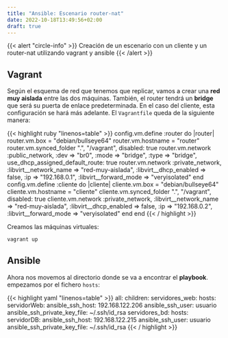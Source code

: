 ```yaml
---
title: "Ansible: Escenario router-nat"
date: 2022-10-18T13:49:56+02:00
draft: true
---
```

{{< alert "circle-info" >}}
Creación de un escenario con un cliente y un router-nat utilizando vagrant y ansible
{{< /alert >}}

## Vagrant

Según el esquema de red que tenemos que replicar, vamos a crear una **red muy aislada** entre las dos máquinas. También, el router tendrá un **bridge** que será su puerta de enlace predeterminada. En el caso del cliente, esta configuración se hará más adelante. El `Vagrantfile` queda de la siguiente manera:

{{< highlight ruby "linenos=table" >}}
  config.vm.define :router do |router|
    router.vm.box = "debian/bullseye64"
    router.vm.hostname = "router"
    router.vm.synced_folder ".", "/vagrant", disabled: true
    router.vm.network :public_network,
      :dev => "br0",
      :mode => "bridge",
      :type => "bridge",
      use_dhcp_assigned_default_route: true
    router.vm.network :private_network,
      :libvirt__network_name => "red-muy-aislada",
      :libvirt__dhcp_enabled => false,
      :ip => "192.168.0.1",
      :libvirt__forward_mode => "veryisolated"
  end
  config.vm.define :cliente do |cliente|
    cliente.vm.box = "debian/bullseye64"
    cliente.vm.hostname = "cliente"
    cliente.vm.synced_folder ".", "/vagrant", disabled: true
    cliente.vm.network :private_network,
      :libvirt__network_name => "red-muy-aislada",
      :libvirt__dhcp_enabled => false,
      :ip => "192.168.0.2",
      :libvirt__forward_mode => "veryisolated"
  end
end
{{< / highlight >}}

Creamos las máquinas virtuales:

```bash
vagrant up
```

## Ansible

Ahora nos movemos al directorio donde se va a encontrar el **playbook**. empezamos por el fichero `hosts`:

{{< highlight yaml "linenos=table" >}}
all:
  children:
    servidores_web:
      hosts:
        servidorWeb:
          ansible_ssh_host: 192.168.122.206
          ansible_ssh_user: usuario
          ansible_ssh_private_key_file: ~/.ssh/id_rsa
    servidores_bd:
      hosts:
        servidorDB: 
          ansible_ssh_host: 192.168.122.215
          ansible_ssh_user: usuario
          ansible_ssh_private_key_file: ~/.ssh/id_rsa
{{< / highlight >}}
